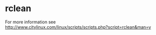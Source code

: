 # rclean
For more information see http://www.citylinux.com/linux/scripts/scripts.php?script=rclean&man=y
